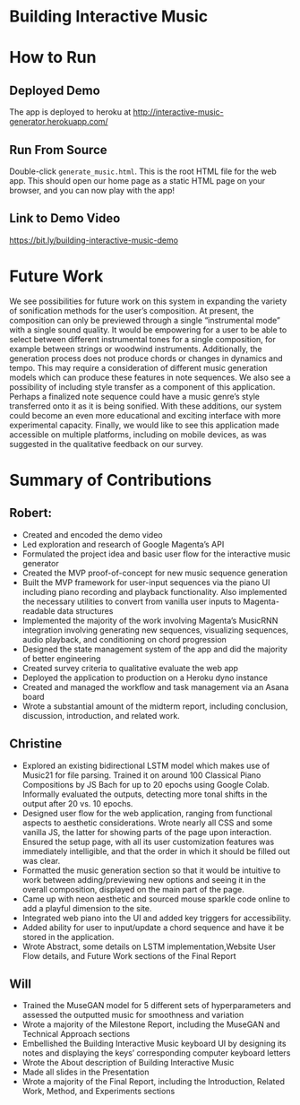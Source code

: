 # Building Interactive Music 

# How to Run
## Deployed Demo
The app is deployed to heroku at http://interactive-music-generator.herokuapp.com/
## Run From Source
Double-click `generate_music.html`. This is the root HTML file for the web app. This should open our home page as a static HTML page on your browser, and you can now play with the app!
## Link to Demo Video
https://bit.ly/building-interactive-music-demo

# Future Work
We see possibilities for future work on this system in expanding the variety of sonification methods for the user’s composition. At present, the composition can only be previewed through a single “instrumental mode” with a single sound quality. It would be empowering for a user to be able to select between different instrumental tones for a single composition, for example between strings or woodwind instruments. Additionally, the generation process does not produce chords or changes in dynamics and tempo. This may require a consideration of different music generation models which can produce these features in note sequences. We also see a possibility of including style transfer as a component of this application. Perhaps a finalized note sequence could have a music genre’s style transferred onto it as it is being sonified. With these additions, our system could become an even more educational and exciting interface with more experimental capacity. Finally, we would like to see this application made accessible on multiple platforms, including on mobile devices, as was suggested in the qualitative feedback on our survey.

# Summary of Contributions
## Robert:
* Created and encoded the demo video
* Led exploration and research of Google Magenta’s API
* Formulated the project idea and basic user flow for the interactive music generator
* Created the MVP proof-of-concept for new music sequence generation
* Built the MVP framework for user-input sequences via the piano UI including piano recording and playback functionality. Also implemented the necessary utilities to convert from vanilla user inputs to Magenta-readable data structures
* Implemented the majority of the work involving Magenta’s MusicRNN integration involving generating new sequences, visualizing sequences, audio playback, and conditioning on chord progression
* Designed the state management system of the app and did the majority of better engineering
* Created survey criteria to qualitative evaluate the web app
* Deployed the application to production on a Heroku dyno instance
* Created and managed the workflow and task management via an Asana board
* Wrote a substantial amount of the midterm report, including conclusion, discussion, introduction, and related work.

## Christine
* Explored an existing bidirectional LSTM model which makes use of Music21 for file parsing. Trained it on around 100 Classical Piano Compositions by JS Bach for up to 20 epochs using Google Colab. Informally evaluated the outputs, detecting more tonal shifts in the output after 20 vs. 10 epochs.
* Designed user flow for the web application, ranging from functional aspects to aesthetic considerations. Wrote nearly all CSS and some vanilla JS, the latter for showing parts of the page upon interaction. Ensured the setup page, with all its user customization features was immediately intelligible, and that the order in which it should be filled out was clear.
* Formatted the music generation section so that it would be intuitive to work between adding/previewing new options and seeing it in the overall composition, displayed on the main part of the page.
* Came up with neon aesthetic and sourced mouse sparkle code online to add a playful dimension to the site.
* Integrated web piano into the UI and added key triggers for accessibility.
* Added ability for user to input/update a chord sequence and have it be stored in the application.
* Wrote Abstract, some details on LSTM implementation,Website User Flow details, and Future Work sections of the Final Report


## Will
* Trained the MuseGAN model for 5 different sets of hyperparameters and assessed the outputted music for smoothness and variation
* Wrote a majority of the Milestone Report, including the MuseGAN and Technical Approach sections
* Embellished the Building Interactive Music keyboard UI by designing its notes and displaying the keys’ corresponding computer keyboard letters
* Wrote the About description of Building Interactive Music
* Made all slides in the Presentation
* Wrote a majority of the Final Report, including the Introduction, Related Work, Method, and Experiments sections
